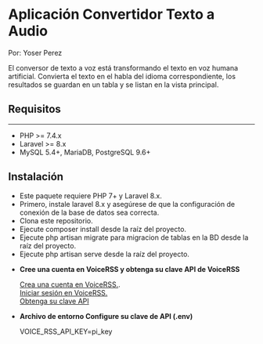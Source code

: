 # Aplicación Convertidor Texto a Audio

Por: Yoser Perez

El conversor de texto a voz está transformando el texto en voz humana artificial. Convierta el texto en el habla del idioma correspondiente, los resultados se guardan en un tabla y se listan en la vista principal.

## Requisitos
------------
 - PHP >= 7.4.x
 - Laravel >= 8.x
 - MySQL 5.4+, MariaDB, PostgreSQL 9.6+

## Instalación

* Este paquete requiere PHP 7+ y Laravel 8.x.
* Primero, instale laravel 8.x y asegúrese de que la configuración de conexión de la base de datos sea correcta.
* Clona este repositorio.
* Ejecute composer install desde la raíz del proyecto.
* Ejecute php artisan migrate para migracion de tablas en la BD desde la raíz del proyecto.
* Ejecute php artisan serve desde la raíz del proyecto.

- **Cree una cuenta en VoiceRSS y obtenga su clave API de VoiceRSS**		
	
	[Crea una cuenta en VoiceRSS.](http://www.voicerss.org).<br />
	[Iniciar sesión en VoiceRSS.](http://www.voicerss.org/login.aspx)<br />
	[Obtenga su clave API](http://www.voicerss.org/personel/)

- **Archivo de entorno Configure su clave de API (.env)**
		
	VOICE_RSS_API_KEY=pi_key
